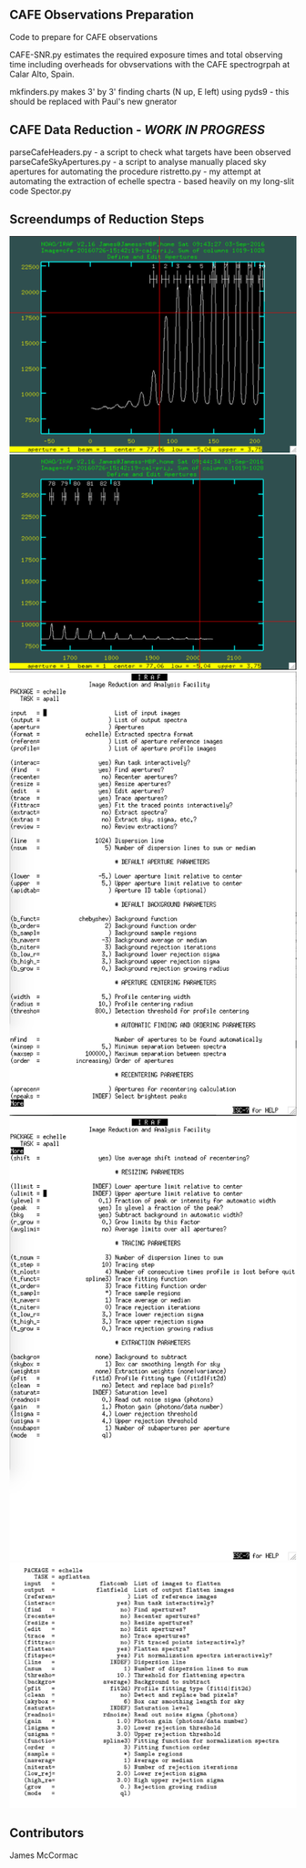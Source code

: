 CAFE Observations Preparation
-----------------------------

Code to prepare for CAFE observations

CAFE-SNR.py estimates the required exposure times and total
observing time including overheads for obvservations with the
CAFE spectrogrpah at Calar Alto, Spain.

mkfinders.py makes 3' by 3' finding charts (N up, E left)
using pyds9 - this should be replaced with Paul's new gnerator


CAFE Data Reduction - *WORK IN PROGRESS*
----------------------------------------

parseCafeHeaders.py - a script to check what targets have been observed
parseCafeSkyApertures.py - a script to analyse manually placed sky apertures for automating the procedure
ristretto.py - my attempt at automating the extraction of echelle spectra - based heavily on my long-slit code Spector.py

Screendumps of Reduction Steps
-------------------------------

![first orders](img/first_orders.png)
![last orders](img/last_orders.png)
![order ID settings 1](img/order_id_apall_1.png)
![order ID settings 2 ](img/order_id_apall_2.png)
![apflatten settings](img/apflatten.png)

Contributors
------------

James McCormac
